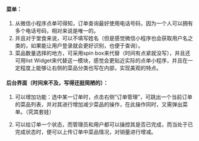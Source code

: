 #### 菜单：

1. 从微信小程序点单可得知，订单查询最好使用电话号码，因为一个人可以拥有多个电话号码，相对来说是唯一的。
2. 并且对于堂食来说，可以不填写姓名（但是感觉微信小程序也会获取用户名之类的，如果能让用户登录就会更好识别，也便于查询）。
3. 菜品数量选择的地方，可采用spin box来代替（时间有点紧就没写），并且还可用list Widget来代替这一模块，感觉会更贴近实际的点单小程序，并且在一定程度上能够让右侧的菜品分类也写在内部，实现美观的特点。

#### 后台界面（时间来不及，写得还挺简陋的）：

1. 可以增加功能：选中某一订单时，点击右侧“订单管理”，可跳出一个当前订单的菜品列表，并对其进行增加减少菜品的操作，在此操作同时，又需弹出菜单。（究其套娃）

2. 可以给订单一个状态，而管理员和用户都可以操控其是否已完成，而当处于已完成状态时，便可以上传订单中菜品情况，对销量进行增减。

